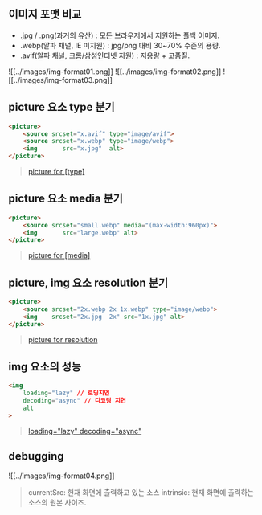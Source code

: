 ## 이미지 포맷 비교

- .jpg / .png(과거의 유산) : 모든 브라우저에서 지원하는 폴백 이미지.
- .webp(알파 채널, IE 미지원) :  jpg/png 대비 30~70% 수준의 용량.
- .avif(알파 채널, 크롬/삼성인터넷 지원) : 저용량 + 고품질.

![[../images/img-format01.png]]
![[../images/img-format02.png]]
![[../images/img-format03.png]]

## picture 요소 type  분기

```html
<picture>
	<source srcset="x.avif" type="image/avif">
	<source srcset="x.webp" type="image/webp">
	<img       src="x.jpg"  alt>
</picture>
```

>[picture for [type]](https://codepen.io/naradesign/pen/PoWgBLg)

## picture 요소 media 분기

```html
<picture>
	<source srcset="small.webp" media="(max-width:960px)">
	<img       src="large.webp" alt>
</picture>
```

>[picture for [media]](https://codepen.io/naradesign/pen/poRBZBy)

## picture, img 요소 resolution 분기

```html
<picture>
	<source srcset="2x.webp 2x 1x.webp" type="image/webp">
	<img    srcset="2x.jpg  2x" src="1x.jpg" alt>
</picture>
```

>[picture for resolution](https://codepen.io/naradesign/pen/dyNLqpw)

## img 요소의 성능

```html
<img 
	loading="lazy" // 로딩지연
	decoding="async" // 디코딩 지연
	alt
>
```

>[loading="lazy" decoding="async"](https://codepen.io/naradesign/pen/zYNgzjY)


## debugging

![[../images/img-format04.png]]

>currentSrc:  현재 화면에 출력하고 있는 소스
>intrinsic: 현재 화면에 출력하는 소스의 원본 사이즈.

